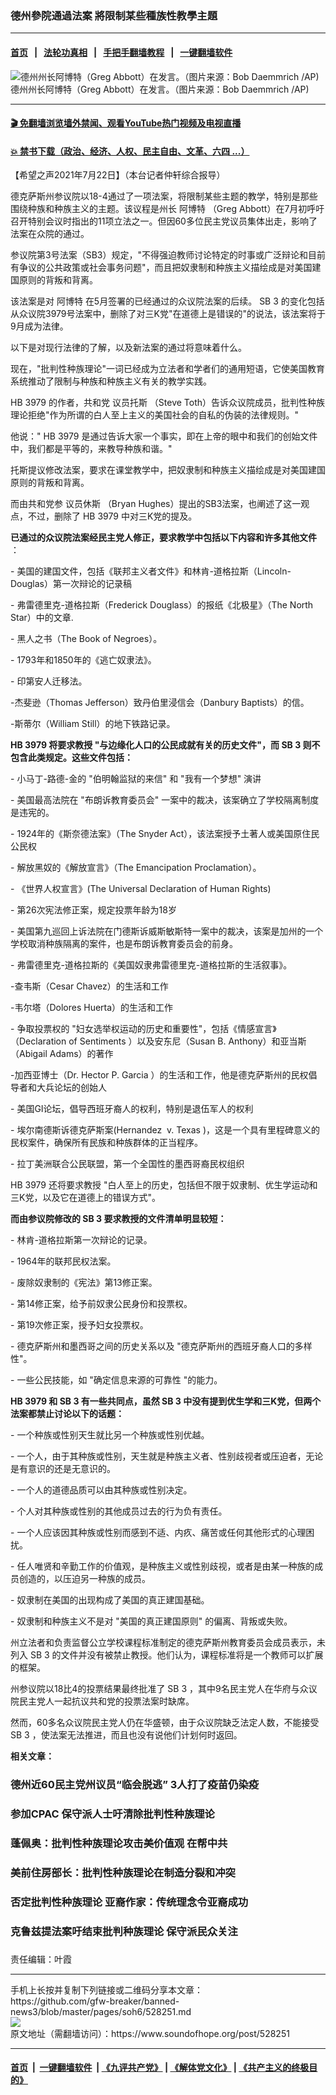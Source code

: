 ### 德州參院通過法案 將限制某些種族性教學主題
------------------------

#### [首页](https://github.com/gfw-breaker/banned-news3/blob/master/README.md) &nbsp;&nbsp;|&nbsp;&nbsp; [法轮功真相](https://github.com/begood0513/basic/blob/master/README.md)  &nbsp;&nbsp;|&nbsp;&nbsp; [手把手翻墙教程](https://github.com/gfw-breaker/guides/wiki)  &nbsp;&nbsp;|&nbsp;&nbsp; [一键翻墙软件](https://github.com/gfw-breaker/nogfw/blob/master/README.md)  



<div><img alt="德州州长阿博特（Greg Abbott）在发言。（图片来源：Bob Daemmrich /AP)" src="https://img.soundofhope.org/2021-07/1626971093956.jpg"/>
<br/><figcaption class="caption">
 德州州长阿博特（Greg Abbott）在发言。（图片来源：Bob Daemmrich /AP)
</figcaption></div><hr/>

#### [ 🎬  免翻墙浏览墙外禁闻、观看YouTube热门视频及电视直播](https://github.com/gfw-breaker/HelloWorld)

#### [ 💥  禁书下载（政治、经济、人权、民主自由、文革、六四 ...）](https://github.com/gfw-breaker/books/blob/master/README.md)

<div><div class="Content__Wrapper sc-1bvya0-0 grZQxZ">
 <p class="meta-top">
  <span class="meta">
   【希望之声2021年7月22日】（本台记者仲轩综合报导）
  </span>
 </p>
 <p align="left" style="margin-bottom:14px;text-align:left">
  德克萨斯州参议院以18-4通过了一项法案，将限制某些主题的教学，特别是那些围绕种族和种族主义的主题。该议程是州长
  <ok href="/term/554816">
   阿博特
  </ok>
  （Greg Abbott）在7月初呼吁召开特别会议时指出的11项立法之一。但因60多位民主党议员集体出走，影响了法案在众院的通过。
 </p>
 <p>
  参议院第3号法案（SB3）规定，"不得强迫教师讨论特定的时事或广泛辩论和目前有争议的公共政策或社会事务问题"，而且把奴隶制和种族主义描绘成是对美国建国原则的背叛和背离。
 </p>
 <div class="AD_Embed__Wrap-sc-1xslmin-0 igMuqX module desktop">
  <div>
  </div>
 </div>
 <p>
  该法案是对
  <ok href="/term/554816">
   阿博特
  </ok>
  在5月签署的已经通过的众议院法案的后续。
  <ok href="/term/579392">
   SB 3
  </ok>
  的变化包括从众议院3979号法案中，删除了对三K党"在道德上是错误的"的说法，该法案将于9月成为法律。
 </p>
 <p>
  以下是对现行法律的了解，以及新法案的通过将意味着什么。
 </p>
 <p>
  现在，"批判性种族理论"一词已经成为立法者和学者们的通用短语，它使美国教育系统推动了限制与种族和种族主义有关的教学实践。
 </p>
 <p>
  <ok href="/term/579395">
   HB 3979
  </ok>
  的作者，共和党
  <ok href="/term/579404">
   议员托斯
  </ok>
  （Steve Toth）告诉众议院成员，批判性种族理论拒绝"作为所谓的白人至上主义的美国社会的自私的伪装的法律规则。"
 </p>
 <p>
  他说："
  <ok href="/term/579395">
   HB 3979
  </ok>
  是通过告诉大家一个事实，即在上帝的眼中和我们的创始文件中，我们都是平等的，来教导种族和谐。"
 </p>
 <p>
  托斯提议修改法案，要求在课堂教学中，把奴隶制和种族主义描绘成是对美国建国原则的背叛和背离。
 </p>
 <p>
  而由共和党参
  <ok href="/term/579407">
   议员休斯
  </ok>
  （Bryan Hughes）提出的SB3法案，也阐述了这一观点，不过，删除了
  <ok href="/term/579395">
   HB 3979
  </ok>
  中对三K党的提及。
 </p>
 <p>
  <strong>
   已通过的众议院法案经民主党人修正，要求教学中包括以下内容和许多其他文件
  </strong>
  ：
 </p>
 <p>
  - 美国的建国文件，包括《联邦主义者文件》和林肯-道格拉斯（Lincoln-Douglas）第一次辩论的记录稿
 </p>
 <p>
  - 弗雷德里克-道格拉斯（Frederick Douglass）的报纸《北极星》（The North Star）中的文章.
 </p>
 <p>
  - 黑人之书（The Book of Negroes）。
 </p>
 <p>
  - 1793年和1850年的《逃亡奴隶法》。
 </p>
 <p>
  - 印第安人迁移法。
 </p>
 <p>
  -杰斐逊（Thomas Jefferson）致丹伯里浸信会（Danbury Baptists）的信。
 </p>
 <p>
  -斯蒂尔（William Still）的地下铁路记录。
 </p>
 <p>
  <strong>
   <ok href="/term/579395">
    HB 3979
   </ok>
   将要求教授 "与边缘化人口的公民成就有关的历史文件"，而
   <ok href="/term/579392">
    SB 3
   </ok>
   则不包含此类规定。这些文件包括：
  </strong>
 </p>
 <p>
  - 小马丁-路德-金的 "伯明翰监狱的来信" 和 "我有一个梦想" 演讲
 </p>
 <p>
  - 美国最高法院在 "布朗诉教育委员会" 一案中的裁决，该案确立了学校隔离制度是违宪的。
 </p>
 <p>
  - 1924年的《斯奈德法案》（The Snyder Act），该法案授予土著人或美国原住民公民权
 </p>
 <p>
  - 解放黑奴的《解放宣言》（The Emancipation Proclamation）。
 </p>
 <p>
  - 《世界人权宣言》(The Universal Declaration of Human Rights)
 </p>
 <p>
  - 第26次宪法修正案，规定投票年龄为18岁
 </p>
 <div class="AD_Embed__Wrap-sc-1xslmin-0 igMuqX module desktop">
  <div>
  </div>
 </div>
 <p>
  - 美国第九巡回上诉法院在门德斯诉威斯敏斯特一案中的裁决，该案是加州的一个学校取消种族隔离的案件，也是布朗诉教育委员会的前身。
 </p>
 <p>
  - 弗雷德里克-道格拉斯的《美国奴隶弗雷德里克-道格拉斯的生活叙事》。
 </p>
 <p>
  -查韦斯（Cesar Chavez）的生活和工作
 </p>
 <p>
  -韦尔塔（Dolores Huerta）的生活和工作
 </p>
 <p>
  - 争取投票权的 "妇女选举权运动的历史和重要性"，包括《情感宣言》（Declaration of Sentiments ）以及安东尼（Susan B. Anthony）和亚当斯（Abigail Adams）的著作
 </p>
 <p>
  -加西亚博士（Dr. Hector P. Garcia ）的生活和工作，他是德克萨斯州的民权倡导者和大兵论坛的创始人
 </p>
 <p>
  - 美国GI论坛，倡导西班牙裔人的权利，特别是退伍军人的权利
 </p>
 <p>
  - 埃尔南德斯诉德克萨斯案(Hernandez  v. Texas )，这是一个具有里程碑意义的民权案件，确保所有民族和种族群体的正当程序。
 </p>
 <p>
  - 拉丁美洲联合公民联盟，第一个全国性的墨西哥裔民权组织
 </p>
 <p>
  <ok href="/term/579395">
   HB 3979
  </ok>
  还将要求教授 "白人至上的历史，包括但不限于奴隶制、优生学运动和三K党，以及它在道德上的错误方式"。
 </p>
 <p>
  <strong>
   而由参议院修改的
   <ok href="/term/579392">
    SB 3
   </ok>
   要求教授的文件清单明显较短：
  </strong>
 </p>
 <p>
  - 林肯-道格拉斯第一次辩论的记录。
 </p>
 <p>
  - 1964年的联邦民权法案。
 </p>
 <p>
  - 废除奴隶制的《宪法》第13修正案。
 </p>
 <p>
  - 第14修正案，给予前奴隶公民身份和投票权。
 </p>
 <p>
  - 第19次修正案，授予妇女投票权。
 </p>
 <p>
  - 德克萨斯州和墨西哥之间的历史关系以及 "德克萨斯州的西班牙裔人口的多样性"。
 </p>
 <p>
  - 一些公民技能，如 "确定信息来源的可靠性 "的能力。
 </p>
 <p>
  <strong>
   <ok href="/term/579395">
    HB 3979
   </ok>
   和
   <ok href="/term/579392">
    SB 3
   </ok>
   有一些共同点，虽然
   <ok href="/term/579392">
    SB 3
   </ok>
   中没有提到优生学和三K党，但两个法案都禁止讨论以下的话题：
  </strong>
 </p>
 <p>
  - 一个种族或性别天生就比另一个种族或性别优越。
 </p>
 <p>
  - 一个人，由于其种族或性别，天生就是种族主义者、性别歧视者或压迫者，无论是有意识的还是无意识的。
 </p>
 <p>
  - 一个人的道德品质可以由其种族或性别决定。
 </p>
 <p>
  - 个人对其种族或性别的其他成员过去的行为负有责任。
 </p>
 <p>
  - 一个人应该因其种族或性别而感到不适、内疚、痛苦或任何其他形式的心理困扰。
 </p>
 <p>
  - 任人唯贤和辛勤工作的价值观，是种族主义或性别歧视，或者是由某一种族的成员创造的，以压迫另一种族的成员。
 </p>
 <p>
  - 奴隶制在美国的出现构成了美国的真正建国基础。
 </p>
 <p>
  - 奴隶制和种族主义不是对 "美国的真正建国原则" 的偏离、背叛或失败。
 </p>
 <p>
  州立法者和负责监督公立学校课程标准制定的德克萨斯州教育委员会成员表示，未列入
  <ok href="/term/579392">
   SB 3
  </ok>
  的文件并没有被禁止教授。他们认为，课程标准将是一个教师可以扩展的框架。
 </p>
 <p>
  州参议院以18比4的投票结果最终批准了
  <ok href="/term/579392">
   SB 3
  </ok>
  ，其中9名民主党人在华府与众议院民主党人一起抗议共和党的投票法案时缺席。
 </p>
 <p>
  然而，60多名众议院民主党人仍在华盛顿，由于众议院缺乏法定人数，不能接受
  <ok href="/term/579392">
   SB 3
  </ok>
  ，使法案无法推进，而且也没有说他们计划何时返回。
 </p>
 <p>
  <strong>
   相关文章：
  </strong>
 </p>
 <h3>
  <ok href="https://www.soundofhope.org/post/526850?lang=b5">
   德州近60民主党州议员“临会脱逃” 3人打了疫苗仍染疫
  </ok>
 </h3>
 <h3>
  <ok href="https://www.soundofhope.org/post/524738">
   参加CPAC 保守派人士吁清除批判性种族理论
  </ok>
 </h3>
 <h3>
  <ok href="https://www.soundofhope.org/post/522686?lang=b5">
   蓬佩奥：批判性种族理论攻击美价值观 在帮中共
  </ok>
 </h3>
 <h3>
  <ok href="https://www.soundofhope.org/post/527225">
   美前住房部长：批判性种族理论在制造分裂和冲突
  </ok>
 </h3>
 <h3>
  <ok href="https://www.soundofhope.org/post/525692?lang=b5">
   否定批判性种族理论 亚裔作家：传统理念令亚裔成功
  </ok>
 </h3>
 <h3>
  <ok href="https://www.soundofhope.org/post/519488?lang=b5">
   克鲁兹提法案吁结束批判种族理论 保守派民众关注
  </ok>
 </h3>
 <h3>
 </h3>
 <p class="meta-btm">
  责任编辑：叶霞
 </p>
</div>
</div>
<hr/>
手机上长按并复制下列链接或二维码分享本文章：<br/>
https://github.com/gfw-breaker/banned-news3/blob/master/pages/soh6/528251.md <br/>
<a href='https://github.com/gfw-breaker/banned-news3/blob/master/pages/soh6/528251.md'><img src='https://github.com/gfw-breaker/banned-news3/blob/master/pages/soh6/528251.md.png'/></a> <br/>
原文地址（需翻墙访问）：https://www.soundofhope.org/post/528251


------------------------
#### [首页](https://github.com/gfw-breaker/banned-news3/blob/master/README.md) &nbsp;|&nbsp; [一键翻墙软件](https://github.com/gfw-breaker/nogfw/blob/master/README.md) &nbsp;| [《九评共产党》](https://github.com/gfw-breaker/9ping.md/blob/master/README.md#九评之一评共产党是什么) | [《解体党文化》](https://github.com/gfw-breaker/jtdwh.md/blob/master/README.md) | [《共产主义的终极目的》](https://github.com/gfw-breaker/gczydzjmd.md/blob/master/README.md)


<img src='http://gfw-breaker.win/banned-news3/pages/soh6/528251.md' width='0px' height='0px'/>